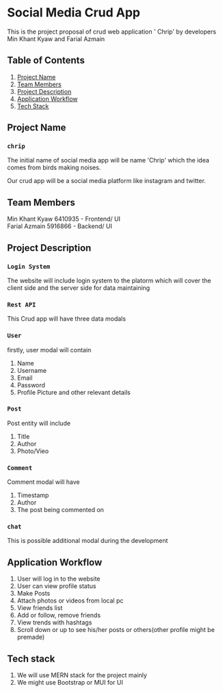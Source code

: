 # Social Media Crud App

This is the project proposal of crud web application ' Chrip' 
by developers Min Khant Kyaw and Farial Azmain

## Table of Contents
1. [Project Name](##Project_Name)
2. [Team Members](#technologies)
3. [Project Description](#installation)
4. [Application Workflow](#collaboration)
5. [Tech Stack](#faqs) 

## Project Name
### `chrip`
The initial name of social media app will be name 'Chrip' which the idea 
comes from birds making noises. <br />



Our crud app will be a social media platform like instagram and twitter.

## Team Members
Min Khant Kyaw 6410935 - Frontend/ UI <br />
Farial Azmain  5916866 - Backend/ UI 


## Project Description


### `Login System`
The website will include login system to the platorm
which will cover the client side 
and the server side for data maintaining 

### `Rest API`
This Crud app will have three data modals


### `User`
firstly, user modal will contain

1. Name 
2. Username 
3. Email 
4. Password 
5. Profile Picture and other relevant details 

### `Post`
Post entity will include

1. Title
2. Author
3. Photo/Vieo

### `Comment`
Comment modal will have 

1. Timestamp  
2. Author
3. The post being commented on 
 
### `chat`
This is possible additional modal during the development


## Application Workflow
1. User will log in to the website
2. User can view profile status  
3. Make Posts 
4. Attach photos or videos from local pc 
5. View friends list 
6. Add or follow, remove friends
7. View trends with hashtags
8. Scroll down or up to see his/her posts or others(other profile might be premade)

## Tech stack

1. We will use MERN stack for the project mainly
2. We might use Bootstrap or MUI for UI 



